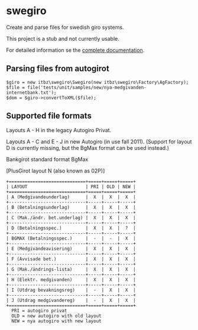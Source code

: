 swegiro
=======

Create and parse files for swedish giro systems.

This project is a stub and not currently usable.

For detailed information se the [complete documentation](http://itbz.github.com/namespaces/itbz.swegiro.html).

## Parsing files from autogirot

    $giro = new itbz\swegiro\Swegiro(new itbz\swegiro\Factory\AgFactory);
    $file = file('tests/unit/samples/new/nya-medgivanden-internetbank.txt');
    $dom = $giro->convertToXML($file);

## Supported file formats

Layouts A - H in the legacy Autogiro Privat.

Layouts A - C and E - J in new Autogiro (in use fall 2011). (Support for
layout D is currently missing, but the BgMax format can be used instead.)

Bankgirot standard format BgMax

[PlusGirot layout N (also known as 02P)]

    +=============================+=====+=====+=====+
    | LAYOUT                      | PRI | OLD | NEW |
    +=============================+=====+=====+=====+
    | A (Medgivandeunderlag)      |  X  |  X  |  X  |
    +-----------------------------+-----+-----+-----+
    | B (Betalningsunderlag)      |  X  |  X  |  X  |
    +-----------------------------+-----+-----+-----+
    | C (Mak./ändr. bet.underlag) |  X  |  X  |  X  |
    +-----------------------------+-----+-----+-----+
    | D (Betalningsspec.)         |  X  |  X  |  ?  |
    +-----------------------------+-----+-----+-----+
    | BGMAX (Betalningsspec.)     |  -  |  -  |  X  |
    +-----------------------------+-----+-----+-----+
    | E (Medgivandeavisering)     |  X  |  X  |  X  |
    +-----------------------------+-----+-----+-----+
    | F (Avvisade bet.)           |  X  |  X  |  X  |
    +-----------------------------+-----+-----+-----+
    | G (Mak./ändrings-lista)     |  X  |  X  |  X  |
    +-----------------------------+-----+-----+-----+
    | H (Elektr. medgivanden)     |  X  |  X  |  X  |
    +-----------------------------+-----+-----+-----+
    | I (Utdrag bevakningsreg)    |  -  |  X  |  X  |
    +-----------------------------+-----+-----+-----+
    | J (Utdrag medgivandereg)    |  -  |  X  |  X  |
    +=============================+=====+=====+=====+
      PRI = autogiro privat
      OLD = new autogiro with old layout
      NEW = nya autogiro with new layout
